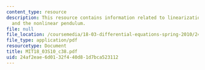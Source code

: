 ```yaml
---
content_type: resource
description: This resource contains information related to linearization near equilibria
  and the nonlinear pendulum.
file: null
file_location: /coursemedia/18-03-differential-equations-spring-2010/24af2eae6d0132f440d81d7bca523112_MIT18_03S10_c38.pdf
file_type: application/pdf
resourcetype: Document
title: MIT18_03S10_c38.pdf
uid: 24af2eae-6d01-32f4-40d8-1d7bca523112
---
```

